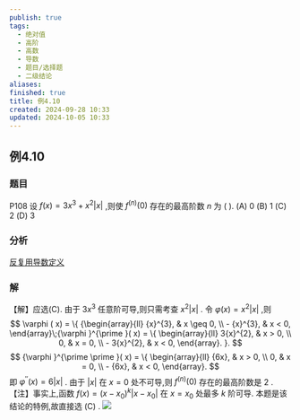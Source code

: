 ```yaml
---
publish: true
tags:
  - 绝对值
  - 高阶
  - 高数
  - 导数
  - 题目/选择题
  - 二级结论
aliases: 
finished: true
title: 例4.10
created: 2024-09-28 10:33
updated: 2024-10-05 10:33
---
```

## 例4.10
### 题目
P108 设 $f( x) = 3{x}^{3} + {x}^{2}| x|$ ,则使 ${f}^{( n) }( 0)$ 存在的最高阶数 $n$ 为 ( ).
(A) 0 
(B) 1 
(C) 2 
(D) 3
### 分析
[反复用导数定义](https://www.bilibili.com/video/BV1Yw4m1a757?t=123.8&p=118)
### 解
【解】应选(C).
由于 $3{x}^{3}$ 任意阶可导,则只需考查 ${x}^{2}| x|$ . 令 $\varphi ( x) = {x}^{2}| x|$ ,则
$$
\varphi ( x) = \{ {\begin{array}{ll} {x}^{3}, & x \geq 0, \\ - {x}^{3}, & x < 0, \end{array}\;{\varphi }^{\prime }( x) = \{ \begin{array}{ll} 3{x}^{2}, & x > 0, \\ 0, & x = 0, \\ - 3{x}^{2}, & x < 0, \end{array}. }.
$$
$$
{\varphi }^{\prime \prime }( x) = \{ \begin{array}{ll} {6x}, & x > 0, \\ 0, & x = 0, \\ - {6x}, & x < 0, \end{array}.
$$
即 ${\varphi }^{\prime \prime }( x) = 6| x|$ . 由于 $| x|$ 在 $x = 0$ 处不可导,则 ${f}^{( n) }( 0)$ 存在的最高阶数是 2 .
【注】事实上,函数 $f( x) = {( x - {x}_{0}) }^{k}| {x - {x}_{0}}|$ 在 $x = {x}_{0}$ 处最多 $k$ 阶可导. 本题是该结论的特例,故直接选 $( \mathrm{C})$ .
![](https://img.hwenyi.tech/202410051830343.webp)

